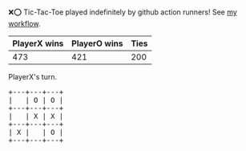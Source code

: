 :x::o: Tic-Tac-Toe played indefinitely by github action runners! See [my workflow](.github/workflows/play.yaml).

|PlayerX wins|PlayerO wins|Ties|
|-|-|-|
|473|421|200|

PlayerX's turn.

<pre>
+---+---+---+
|   | O | O |
+---+---+---+
|   | X | X |
+---+---+---+
| X |   | O |
+---+---+---+
</pre>